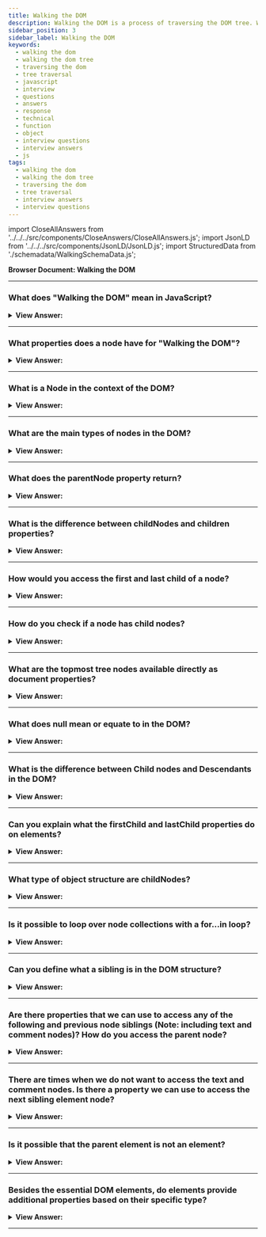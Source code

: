 ```yaml
---
title: Walking the DOM
description: Walking the DOM is a process of traversing the DOM tree. What does it mean in JavaScript to walk the DOM? - JavaScript interview questions and answers.
sidebar_position: 3
sidebar_label: Walking the DOM
keywords:
  - walking the dom
  - walking the dom tree
  - traversing the dom
  - tree traversal
  - javascript
  - interview
  - questions
  - answers
  - response
  - technical
  - function
  - object
  - interview questions
  - interview answers
  - js
tags:
  - walking the dom
  - walking the dom tree
  - traversing the dom
  - tree traversal
  - interview answers
  - interview questions
---
```


import CloseAllAnswers from '../../../src/components/CloseAnswers/CloseAllAnswers.js';
import JsonLD from '../../../src/components/JsonLD/JsonLD.js';
import StructuredData from './schemadata/WalkingSchemaData.js';

<JsonLD data={StructuredData} />

<head>
  <title>Walking the DOM | JavaScript Frontend Phone Interview</title>
</head>

**Browser Document: Walking the DOM**

<CloseAllAnswers />

---

### What does "Walking the DOM" mean in JavaScript?

<details>
  <summary><strong>View Answer:</strong></summary>
  <div>
  <div><strong>Interview Response:</strong> The term "Walking the DOM" means to navigate the DOM tree by moving through parent, child, and sibling elements in order to read or make changes to the content.
</div><br />
  <div><strong>Interview Response:</strong> We can do anything with elements and their contents thanks to the DOM, but first, we must locate the proper DOM object. This step-by-step procedure is known as walking the DOM. All DOM actions begin with the document object. This point is the primary "entry point" into DOM, and we can reach any node from it.
</div><br />
  <div><strong className="codeExample">Code Example:</strong><br /><br />

  <div></div>

```js
alert(document.documentElement); // alerts [object HTMLHtmlElement] <html> node
```

  </div>
  </div>
</details>

---

### What properties does a node have for "Walking the DOM"?

<details>
  <summary><strong>View Answer:</strong></summary>
  <div>
  <div><strong>Interview Response:</strong> A node has several properties for DOM traversal including the parentNode, firstChild, lastChild, nextSibling, previousSibling, childNodes, and children. These allow navigation between parent, child, and sibling nodes in the DOM tree.
  </div><br />
  <div><strong className="codeExample">Code Example:</strong><br /><br />

  <div></div>

```javascript
let node = document.body; // Start with the body element

// Traverse through each child node
for(let i = 0; i < node.childNodes.length; i++) {
    console.log(node.childNodes[i]);
}

// Access first and last child
console.log(node.firstChild);
console.log(node.lastChild);

// Access the next sibling
console.log(node.nextSibling);

// Access the previous sibling
console.log(node.previousSibling);
```

This code will output each child node of the body, the first and last child of the body, and the next and previous sibling of the body (if they exist).

  </div>
  </div>
</details>

---

### What is a Node in the context of the DOM?

<details>
  <summary><strong>View Answer:</strong></summary>
  <div>
  <div><strong>Interview Response:</strong> A Node in the DOM is a single point in the node tree. Various types of nodes exist, including element nodes, text nodes, and comment nodes. Each node can have parent, child, and sibling nodes.
  </div><br />
  <div><strong className="codeExample">Here's a simple JavaScript code example:</strong><br /><br />

  <div></div>

```javascript
// Access the body element which is a node in the DOM
let node = document.body;

// Log the node type - Element node should return 1
console.log(node.nodeType);

// Log the node name - should return "BODY"
console.log(node.nodeName);

// Access and log first child node - could be an element, text or comment
console.log(node.firstChild);
```

This code will output the type and name of the body element node, as well as the first child node of the body.

  </div>
  </div>
</details>

---

### What are the main types of nodes in the DOM?

<details>
  <summary><strong>View Answer:</strong></summary>
  <div>
  <div><strong>Interview Response:</strong> The main types of nodes in the DOM are: document nodes, element nodes, text nodes, attribute nodes, comment nodes, and document type nodes. Each represents different parts of the document's structure.
  </div>
  </div>
</details>

---

### What does the parentNode property return?

<details>
  <summary><strong>View Answer:</strong></summary>
  <div>
  <div><strong>Interview Response:</strong> The parentNode property returns the parent node of the specified node in the DOM tree. If the node has no parent, it returns null.
  </div><br />
  <div><strong>Technical Response:</strong> The parentNode property in JavaScript returns the parent node of the specified node as a Node object. The parent of an element is the element or node that directly encloses it in the HTML structure. This could be any kind of node including an element node, the document node, or a document fragment.
  </div><br />
  <div><strong className="codeExample">For example, if you have the following HTML:</strong><br /><br />

  <div></div>

```html
<div id="parent">
  <p id="child">Hello, world!</p>
</div>
```

You can use JavaScript to access the parent node of the `<p>` element like this:

```javascript
var child = document.getElementById("child");
console.log(child.parentNode);
```

This would return the `<div>` element with the id of "parent", because that is the parent node of the `<p>` element.

Remember, the `parentNode` property is read-only, and will return `null` if the node does not have a parent, such as in the case of the `document` node.

  </div>
  </div>
</details>

---

### What is the difference between childNodes and children properties?

<details>
  <summary><strong>View Answer:</strong></summary>
  <div>
  <div><strong>Interview Response:</strong> The childNodes property returns all child nodes including text and comment nodes, while the children property returns only child elements, excluding non-element nodes like text and comments.
  </div><br />
  <div><strong className="codeExample">Code Example:</strong><br /><br />

  <div></div>

Here's an example that illustrates the difference...

```html
<div id="parent">
  <!-- Comment -->
  Text content
  <p>Paragraph</p>
</div>
```

And the corresponding JavaScript:

```javascript
let parent = document.getElementById('parent');

console.log(parent.childNodes);
// Returns a NodeList: [Comment, Text, HTMLParagraphElement]

console.log(parent.children);
// Returns an HTMLCollection: [HTMLParagraphElement]
```

As you can see, `childNodes` includes the comment and text nodes, while `children` only includes the `<p>` element. This difference is very important and must be considered when traversing the DOM in your JavaScript code.

  </div>
  </div>
</details>

---

### How would you access the first and last child of a node?

<details>
  <summary><strong>View Answer:</strong></summary>
  <div>
  <div><strong>Interview Response:</strong> In JavaScript, you can access the first and last child of a DOM node using the firstChild and lastChild properties, or firstElementChild and lastElementChild properties, depending on whether you want to include all node types or just element nodes.
  </div><br />
  <div><strong className="codeExample">Code Example:</strong><br /><br />

  <div></div>

```html
<div id="parent">
  <!-- Comment -->
  Text content
  <p>First paragraph</p>
  <p>Second paragraph</p>
</div>
```

And the corresponding JavaScript:

```javascript
let parent = document.getElementById('parent');

console.log(parent.firstChild); 
// Returns a Comment node: <!-- Comment -->

console.log(parent.firstElementChild); 
// Returns an Element node: <p>First paragraph</p>

console.log(parent.lastChild);
// Returns an Element node: <p>Second paragraph</p>

console.log(parent.lastElementChild); 
// Returns an Element node: <p>Second paragraph</p>
```

In most cases, when dealing with HTML elements, you'll probably want to use `firstElementChild` and `lastElementChild` to avoid getting unexpected text or comment nodes. However, it's good to be aware of both sets of properties and their differences.

  </div>
  </div>
</details>

---

### How do you check if a node has child nodes?

<details>
  <summary><strong>View Answer:</strong></summary>
  <div>
  <div><strong>Interview Response:</strong> You can check if a node has child nodes using the hasChildNodes() method. It returns true if the node has one or more child nodes, and false otherwise.
  </div><br />
  <div><strong className="codeExample">Code Example:</strong><br /><br />

  <div></div>

```js
let parent = document.getElementById('parent');

if (parent.hasChildNodes()) {
  console.log('The parent node has child nodes.');
} else {
  console.log('The parent node does not have child nodes.');
}
```

  </div>
  </div>
</details>

---

### What are the topmost tree nodes available directly as document properties?

<details>
  <summary><strong>View Answer:</strong></summary>
  <div>
  <div><strong>Interview Response:</strong> The topmost tree nodes available directly as document properties are: document.documentElement, document.head, document.body, and document.doctype. (HTML, body, and head nodes document nodes)</div><br />
  <div><strong>Technical Response:</strong> The topmost tree nodes, including the HTML, body, and head nodes, are accessible as document properties right away. document.documentElement The uppermost document node is called an element. That is the DOM node for the &#8249;HTML&#8250; element. Another often used DOM component is the &#8249;body&#8250; element — document.body. The &#8249;head&#8250; tag is also known as document.head. Any node that extends beyond this point is a part of the body node.
  </div><br />
  <div><strong className="codeExample">Code Example:</strong><br /><br />

  <div></div>

```js
console.log(document.documentElement); // alerts [object HTMLHtmlElement] <html> node
```

  </div>
  </div>
</details>

---

### What does null mean or equate to in the DOM?

<details>
  <summary><strong>View Answer:</strong></summary>
  <div>
  <div><strong>Interview Response:</strong> In the DOM, null represents the absence of a node in a specific location or context. It is commonly used to indicate a missing or invalid object reference.
</div><br />
  <div><strong>Technical Response:</strong> The null value in the DOM implies "doesn't exist" or "no such node". A script can't access an element that doesn't exist when it runs. If we include a script within &#8249;head&#8250;, document.body is inaccessible since the browser has not yet read it.
</div><br />
  <div><strong className="codeExample">Code Example:</strong><br /><br />

  <div></div>

```html
<html>
  <head>
    <script>
      console.log('From HEAD: ' + document.body); // null, there's no <body> yet
    </script>
  </head>

  <body>
    <script>
     console.log('From BODY: ' + document.body); // HTMLBodyElement, now it exists
    </script>
  </body>
</html>
```

  </div>
  </div>
</details>

---

### What is the difference between Child nodes and Descendants in the DOM?

<details>
  <summary><strong>View Answer:</strong></summary>
  <div>
  <div><strong>Interview Response:</strong> Child nodes are direct offspring of the provided parent node. Descendants are all nodes nested beneath a parent node, including grandchildren, great-grandchildren, etc.
</div>
  </div>
</details>

---

### Can you explain what the firstChild and lastChild properties do on elements?

<details>
  <summary><strong>View Answer:</strong></summary>
  <div>
  <div><strong>Interview Response:</strong> The firstChild and lastChild element properties give fast access to a parent element's first and last children. The firstChild property returns the first child node of an element, while the lastChild returns the last. These nodes could be any type: element, text, or comment.</div><br />
  <div><strong>Technical Response:</strong> The first and last child element characteristics provide quick access to a parent element's first and last children. The firstChild and lastChild attributes are considered shorthand. We utilize the childNodes property to communicate with nodes using brackets. There is also a specific function elem.hasChildNodes() that we can determine whether or not there are any child nodes.
  </div><br />
  <div><strong className="codeExample">Code Example:</strong><br /><br />

  <div></div>

```js
elem.childNodes[0] === elem.firstChild; // true
elem.childNodes[elem.childNodes.length - 1] === elem.lastChild; // true
```

  </div>
  </div>
</details>

---

### What type of object structure are childNodes?

<details>
  <summary><strong>View Answer:</strong></summary>
  <div>
  <div><strong>Interview Response:</strong> The childNodes property returns a live NodeList object, which is a collection of all child nodes of an element, represented as a list (array-like object) of Node objects. In simple terms, it's a unique array-like iterable object that we can loop over.</div><br />
  <div><strong>Technical Response:</strong> The childNodes looks like an array, but it is not an array but rather a collection (a particular array-like iterable object). This object allows us to iterate over the childNodes using a for…of loop, which is consequential. That is because it is iterable (provides the Symbol.iterator property, as required). Since it's an array-like object we do not get all the benefits of arrays like the filter and map methods. However, there is a solution that we can use by invoking Array.from() and turning the childNodes into an array.
  </div><br />
  <div><strong className="codeExample">Code Example:</strong><br /><br />

  <div></div>

```js
for (let node of document.body.childNodes) {
  console.log(node); // shows all nodes from the collection
}

// Doesn't work returns undefined
console.log(document.body.childNodes.filter); // undefined (there's no filter method!)

// Solution: turn childNodes into an array
console.log(Array.from(document.body.childNodes).filter); // function
```

  </div>
  </div>
</details>

---

### Is it possible to loop over node collections with a for…in loop?

<details>
  <summary><strong>View Answer:</strong></summary>
  <div>
  <div><strong>Interview Response:</strong> Technically, it is possible to loop over node collections with a for...in loop, but it is not recommended, as it may include non-numeric properties and cause unexpected behavior. It is better to use a for...of or forEach loop.
</div><br />
  <div><strong>Technical Response:</strong> Theoretically, you may use a for...in loop to cycle across collections. However, it is not advised, the for..in loop loops over all enumerable attributes. And collections include several "additional" attributes that seldomly get used, and we usually do not want, such as entries, forEach, and keys.
</div><br />
  <div><strong className="codeExample">Code Example:</strong><br /><br />

  <div></div>

```js
// shows 0, 1, length, item, values, forEach, and more.
for (let prop in document.body.childNodes) console.log(prop);
```

  </div>
  </div>
</details>

---

### Can you define what a sibling is in the DOM structure?

<details>
  <summary><strong>View Answer:</strong></summary>
  <div>
  <div><strong>Interview Response:</strong> Siblings are nodes that are the same parent's children. The head and body nodes, siblings, and both offspring of the HTML node are an example. The &#8249;body&#8250; is the "next" or "right" sibling of the &#8249;head&#8250;, while the &#8249;head&#8250; is the "previous" or "left" sibling of the &#8249;body&#8250;. Siblings can be accessed using properties like nextSibling and previousSibling.
</div><br />
  <div><strong className="codeExample">Code Example:</strong><br /><br />

  <div></div>

```html
<html>
  <head>
    ...
  </head>
  <body>
    ...
  </body>
</html>
```

  </div>
  </div>
</details>

---

### Are there properties that we can use to access any of the following and previous node siblings (Note: including text and comment nodes)? How do you access the parent node?

<details>
  <summary><strong>View Answer:</strong></summary>
  <div>
  <div><strong>Interview Response:</strong> Yes, we can access the next sibling via the nextSibling property, and the previous sibling node can be accessed via the previousSibling property. We can access the parent node via the parentNode property. We should note that using these properties allows direct access to all nodes, including the text and comment nodes.
</div><br />
  <div><strong className="codeExample">Code Example:</strong><br /><br />

  <div></div>

```js
// parent of <body> is <html>
console.log(document.body.parentNode === document.documentElement); // true

// after <head> goes <body>
console.log(document.head.nextSibling); // HTMLBodyElement

// before <body> goes <head>
console.log(document.body.previousSibling); // HTMLHeadElement
```

  </div>
  </div>
</details>

---

### There are times when we do not want to access the text and comment nodes. Is there a property we can use to access the next sibling element node?

<details>
  <summary><strong>View Answer:</strong></summary>
  <div>
  <div><strong>Interview Response:</strong> Yes, the Element.nextElementSibling property can be used to access the next sibling element node, ignoring any text or comment nodes.
</div><br/>
  <div><strong>Interview Response:</strong> Yes, when we are interested in only accessing element nodes. Some properties serve that purpose for the previous and the next sibling element nodes. For the next sibling element, we can use nextElementSibling property, and for the previous element, we use previousElementSibling property. Web developers commonly referred to this feature as element-only navigation.
</div><br />
  <div><strong className="codeExample">Code Example:</strong><br /><br />

  <div></div>

Here's an example of how to use nextElementSibling:

```js
<div id="parent">
  <!-- Comment -->
  Text content
  <p id="first">First paragraph</p>
  <p id="second">Second paragraph</p>
</div>
```

And the corresponding JavaScript:

```js
let first = document.getElementById('first');

console.log(first.nextElementSibling);
// Returns an Element node: <p id="second">Second paragraph</p>
```

  </div>
  </div>
</details>

---

### Is it possible that the parent element is not an element?

<details>
  <summary><strong>View Answer:</strong></summary>
  <div>
  <div><strong>Interview Response:</strong> The parent may not be an element when we call parentElement on the document.documentElement is the first node of the document. It returns null, but we can access it using the parentNode property as an alternative.</div><br />
  <div><strong>Technical Response:</strong> ParentElement returns the "element" parent, whereas parentNode returns the "any node" parent. These characteristics are often the same: they both receive the parent. Except for the document.documentElement refers to the document's initial node without a parent element. This characteristic is because of the root node document.documentElement (&#8249;html&#8250;) is the child of the document. However, because the document is not an element node, parentNode does not return it, and parentElement does not.
  </div><br />
  <div><strong className="codeExample">Code Example:</strong><br /><br />

  <div></div>

```js
console.log(document.documentElement.parentNode); // document
console.log(document.documentElement.parentElement); // null
```

  </div>
  </div>
</details>

---

### Besides the essential DOM elements, do elements provide additional properties based on their specific type?

<details>
  <summary><strong>View Answer:</strong></summary>
  <div>
  <div><strong>Interview Response:</strong> Several DOM elements provide additional properties. For example, the table element provides the row, caption, tBodies, and other properties that we can access.</div><br />
  <div><strong>Technical Response:</strong> Certain types of DOM elements may provide additional properties specific to their type for convenience. An excellent example of this is table elements that provide table.rows, table.caption, table.tBodies, and additional properties that we can access. The table.rows property is a collection of &#8249;tr&#8250; elements of a table that we can modify via the DOM and highlight or change the text as an example. There are also additional navigation properties for HTML forms.
  </div><br />
  <div><strong className="codeExample">Code Example:</strong><br /><br />

  <div></div>

```html
<table id="table">
  <tr>
    <td>one</td>
    <td>two</td>
  </tr>
  <tr>
    <td>three</td>
    <td>four</td>
  </tr>
</table>

<script>
  // get td with "two" (first row, second column)
  let td = table.rows[0].cells[1];
  td.style.backgroundColor = 'red'; // highlight it
</script>
```

  </div>
  </div>
</details>

---
